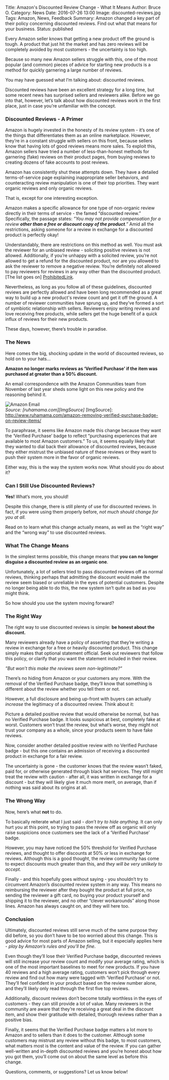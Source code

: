 Title: Amazon's Discounted Review Change - What It Means
Author: Bruce O.
Category: News
Date: 2016-07-26 13:00
Image: discounted-reviews.jpg
Tags: Amazon, News, Feedback
Summary: Amazon changed a key part of their policy concerning discounted reviews. Find out what that means for your business.
Status: published

Every Amazon seller knows that getting a new product off the ground is tough. A product that just hit the market and has zero reviews will be completely avoided by most customers - the uncertainty is too high. 

Because so many new Amazon sellers struggle with this, one of the most popular (and common) pieces of advice for starting new products is a method for quickly garnering a large number of reviews.

You may have guessed what I’m talking about: discounted reviews.

Discounted reviews have been an excellent strategy for a long time, but some recent news has surprised sellers and reviewers alike. Before we go into that, however, let’s talk about how discounted reviews work in the first place, just in case you’re unfamiliar with the concept.

### Discounted Reviews - A Primer

Amazon is hugely invested in the honesty of its review system - it’s one of the things that differentiates them as an online marketplace. However, they’re in a constant struggle with sellers on this front, because sellers know that having lots of good reviews means more sales. To exploit this, Amazon sellers have tried a number of less-than-honest methods for garnering (fake) reviews on their product pages, from buying reviews to creating dozens of fake accounts to post reviews. 

Amazon has consistently shut these attempts down. They have a detailed terms-of-service page explaining inappropriate seller behaviors, and counteracting review manipulation is one of their top priorities. They want organic reviews and only organic reviews.

That is, except for one interesting exception. 

Amazon makes a specific allowance for one type of non-organic review directly in their terms of service - the famed “discounted review.” Specifically, the passage states: *”You may not provide compensation for a review **other than a free or discount copy of the product**.”* Amid all the restrictions, asking someone for a review in exchange for a discounted product is perfectly okay!

Understandably, there are restrictions on this method as well. You must ask the reviewer for an unbiased review - soliciting positive reviews is not allowed. Additionally, if you’re unhappy with a solicited review, you’re not allowed to get a refund for the discounted product, nor are you allowed to ask the reviewer to remove a negative review. You’re definitely not allowed to pay reviewers for reviews in any way other than the discounted product. [The list goes on] [ProhibitedLink].

[ProhibitedLink]: https://www.amazon.com/gp/help/customer/display.html?nodeId=200414320

Nevertheless, as long as you follow all of these guidelines, discounted reviews are perfectly allowed and have been long recommended as a great way to build up a new product's review count and get it off the ground. A number of reviewer communities have sprung up, and they’ve formed a sort of symbiotic relationship with sellers. Reviewers enjoy writing reviews and love receiving free products, while sellers get the huge benefit of a quick influx of reviews for their new products. 

These days, however, there’s trouble in paradise.

### The News

Here comes the big, shocking update in the world of discounted reviews, so hold on to your hats…

**Amazon no longer marks reviews as ‘Verified Purchase’ if the item was purchased at greater than a 50% discount.**

An email correspondence with the Amazon Communities team from November of last year sheds some light on this new policy and the reasoning behind it.


 ![Amazon Email](/images/blog/2016/07/discounted-review-email.jpg)  
*Source: [ruhamama.com][ImgSource]*
[ImgSource]: http://www.ruhamama.com/amazon-removing-verified-purchase-badge-on-review-items/

To paraphrase, it seems like Amazon made this change because they want the ‘Verified Purchase’ badge to reflect “purchasing experiences that are available to most Amazon customers.” To us, it seems equally likely that they wanted to dial back their allowance of discounted reviews, because they either mistrust the unbiased nature of these reviews or they want to push their system more in the favor of organic reviews. 

Either way, this is the way the system works now. What should you do about it?

### Can I Still Use Discounted Reviews?

**Yes!** What’s more, you should!

Despite this change, there is still plenty of use for discounted reviews. In fact, if you were using them properly before, *not much should change for you at all.* 

Read on to learn what this change actually means, as well as the “right way” and the “wrong way” to use discounted reviews.

### What The Change Means

In the simplest terms possible, this change means that **you can no longer disguise a discounted review as an organic one**. 

Unfortunately, a lot of sellers tried to pass discounted reviews off as normal reviews, thinking perhaps that admitting the discount would make the review seem biased or unreliable in the eyes of potential customers. Despite no longer being able to do this, the new system isn’t quite as bad as you might think.

So how should you use the system moving forward?

### The Right Way

The right way to use discounted reviews is simple: **be honest about the discount.** 

Many reviewers already have a policy of asserting that they’re writing a review in exchange for a free or heavily discounted product. This change simply makes that optional statement official. Seek out reviewers that follow this policy, or clarify that you want the statement included in their review.

*”But won’t this make the reviews seem non-legitimate?”*

There’s no hiding from Amazon or your customers any more. With the removal of the Verified Purchase badge, they’ll know that something is different about the review whether you tell them or not.

However, a full disclosure and being up-front with buyers can actually *increase* the legitimacy of a discounted review. Think about it:

Picture a detailed positive review that would otherwise be normal, but has no Verified Purchase badge. It looks suspicious at best, completely fake at worst. Customers won’t trust the review, but what’s worse, they might not trust your company as a whole, since your products seem to have fake reviews.

Now, consider another detailed positive review with no Verified Purchase badge - but this one contains an admission of receiving a discounted product in exchange for a fair review. 

The uncertainty is gone - the customer knows that the review wasn’t faked, paid for, or otherwise generated through black hat services. They still might treat the review with caution - after all, it was written in exchange for a discount - but they will likely give it much more merit, on average, than if nothing was said about its origins at all.

### The Wrong Way 

Now, here’s what **not** to do.

To basically reiterate what I just said - *don’t try to hide anything*. It can only hurt you at this point, so trying to pass the review off as organic will only raise suspicions once customers see the lack of a ‘Verified Purchase’ badge. 

However, you may have noticed the 50% threshold for Verified Purchase reviews, and thought to offer discounts at 50% or less in exchange for reviews. Although this is a good thought, the review community has come to expect discounts much greater than this, and *they will be very unlikely to accept.* 

Finally - and this hopefully goes without saying - you shouldn’t try to circumvent Amazon’s discounted review system in any way. This means no reimbursing the reviewer after they bought the product at full price, no sending the reviewer a gift card, no buying your product yourself and shipping it to the reviewer, and no other “clever workarounds” along those lines. Amazon has always caught on, and they will here too.

### Conclusion

Ultimately, discounted reviews still serve much of the same purpose they did before, so you don’t have to be too worried about this change. This is good advice for most parts of Amazon selling, but it especially applies here - *play by Amazon’s rules and you’ll be fine*.

Even though they’ll lose their Verified Purchase badge, discounted reviews will still increase your review count and modify your average rating, which is one of the most important baselines to meet for new products. If you have 40 reviews and a high average rating, customers won’t pick through every review and find out how many were tagged with ‘Verified Purchase’ or not. They’ll feel confident in your product based on the review number alone, and they’ll likely only read through the first five top reviews. 

Additionally, discount reviews don’t become totally worthless in the eyes of customers - they can still provide a lot of value. Many reviewers in the community are aware that they’re receiving a great deal in the discount item, and show their gratitude with detailed, thorough reviews rather than a positive bias.

Finally, it seems that the Verified Purchase badge matters a lot more to Amazon and to sellers than it does to the customer. Although some customers may mistrust any review without this badge, to most customers, what matters most is the content and value of the review. If you can gather well-written and in-depth discounted reviews and you’re honest about how you got them, you’ll come out on about the same level as before this change.

Questions, comments, or suggestions? Let us know below! 
